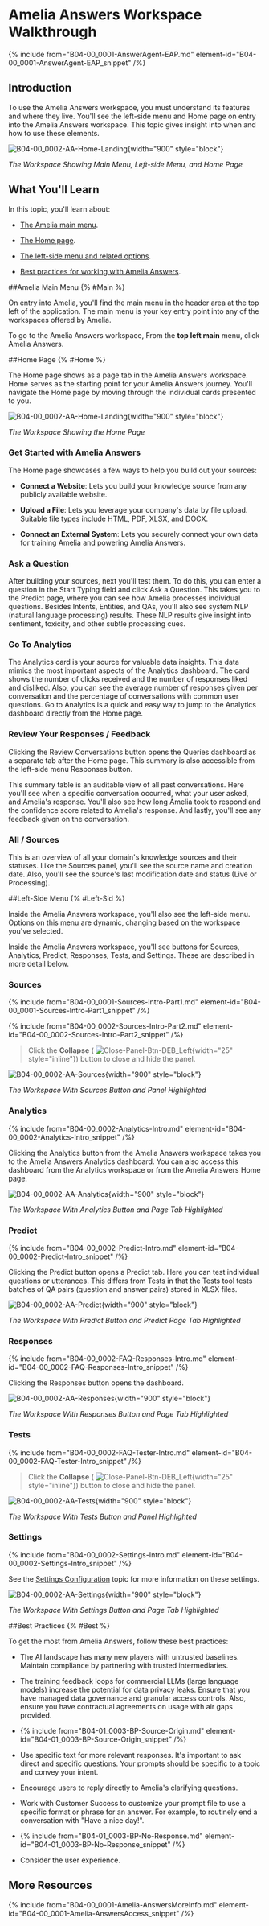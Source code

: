 # Amelia Answers Workspace Walkthrough

{% include from="B04-00_0001-AnswerAgent-EAP.md" element-id="B04-00_0001-AnswerAgent-EAP_snippet" /%}

## Introduction

To use the Amelia Answers workspace, you must understand its features and where they live. You'll see the left-side menu and Home page on entry into the Amelia Answers workspace. This topic gives insight into when and how to use these elements.

![B04-00_0002-AA-Home-Landing](B04-00_0002-AA-Home-Landing.png){width="900" style="block"}

*The Workspace Showing Main Menu, Left-side Menu, and Home Page*

## What You'll Learn

In this topic, you'll learn about:

* [The Amelia main menu](#Main).

* [The Home page](#Home).

* [The left-side menu and related options](#Left-Sid).

* [Best practices for working with Amelia Answers](#Best).

##Amelia Main Menu {% #Main %}

On entry into Amelia, you'll find the main menu in the header area at the top left of the application. The main menu is your key entry point into any of the workspaces offered by Amelia.

To go to the Amelia Answers workspace, From the **top left main** menu, click Amelia Answers.

##Home Page {% #Home %}

The Home page shows as a page tab in the Amelia Answers workspace. Home serves as the starting point for your Amelia Answers journey. You'll navigate the Home page by moving through the individual cards presented to you.

![B04-00_0002-AA-Home-Landing](B04-00_0002-AA-Home-Landing.png){width="900" style="block"}

*The Workspace Showing the Home Page*

### Get Started with Amelia Answers

The Home page showcases a few ways to help you build out your sources:

* **Connect a Website**: Lets you build your knowledge source from any publicly available website.

* **Upload a File**: Lets you leverage your company's data by file upload. Suitable file types include HTML, PDF, XLSX, and DOCX.

* **Connect an External System**: Lets you securely connect your own data for training Amelia and powering Amelia Answers.

### Ask a Question

After building your sources, next you'll test them. To do this, you can enter a question in the Start Typing field and click Ask a Question. This takes you to the Predict page, where you can see how Amelia processes individual questions. Besides Intents, Entities, and QAs, you'll also see system NLP (natural language processing) results. These NLP results give insight into sentiment, toxicity, and other subtle processing cues.

### Go To Analytics

The Analytics card is your source for valuable data insights. This data mimics the most important aspects of the Analytics dashboard. The card shows the number of clicks received and the number of responses liked and disliked. Also, you can see the average number of responses given per conversation and the percentage of conversations with common user questions. Go to Analytics is a quick and easy way to jump to the Analytics dashboard directly from the Home page.

### Review Your Responses / Feedback

Clicking the Review Conversations button opens the Queries dashboard as a separate tab after the Home page. This summary is also accessible from the left-side menu Responses button.

This summary table is an auditable view of all past conversations. Here you'll see when a specific conversation occurred, what your user asked, and Amelia's response. You'll also see how long Amelia took to respond and the confidence score related to Amelia's response. And lastly, you'll see any feedback given on the conversation.

### All / Sources

This is an overview of all your domain's knowledge sources and their statuses. Like the Sources panel, you'll see the source name and creation date. Also, you'll see the source's last modification date and status (Live or Processing).

##Left-Side Menu {% #Left-Sid %}

Inside the Amelia Answers workspace, you'll also see the left-side menu. Options on this menu are dynamic, changing based on the workspace you've selected.

Inside the Amelia Answers workspace, you'll see buttons for Sources, Analytics, Predict, Responses, Tests, and Settings. These are described in more detail below.

### Sources

{% include from="B04-00_0001-Sources-Intro-Part1.md" element-id="B04-00_0001-Sources-Intro-Part1_snippet" /%}

{% include from="B04-00_0002-Sources-Intro-Part2.md" element-id="B04-00_0002-Sources-Intro-Part2_snippet" /%}

> Click the **Collapse** ( ![Close-Panel-Btn-DEB_Left](Close-Panel-Btn-DEB_Left.png){width="25" style="inline"}) button to close and hide the panel.

![B04-00_0002-AA-Sources](B04-00_0002-AA-Sources.png){width="900" style="block"}

*The Workspace With Sources Button and Panel Highlighted*

### Analytics

{% include from="B04-00_0002-Analytics-Intro.md" element-id="B04-00_0002-Analytics-Intro_snippet" /%}

Clicking the Analytics button from the Amelia Answers workspace takes you to the Amelia Answers Analytics dashboard. You can also access this dashboard from the Analytics workspace or from the Amelia Answers Home page.

![B04-00_0002-AA-Analytics](B04-00_0002-AA-Analytics.png){width="900" style="block"}

*The Workspace With Analytics Button and Page Tab Highlighted*

### Predict

{% include from="B04-00_0002-Predict-Intro.md" element-id="B04-00_0002-Predict-Intro_snippet" /%}

Clicking the Predict button opens a Predict tab. Here you can test individual questions or utterances. This differs from Tests in that the Tests tool tests batches of QA pairs (question and answer pairs) stored in XLSX files.

![B04-00_0002-AA-Predict](B04-00_0002-AA-Predict.png){width="900" style="block"}

*The Workspace With Predict Button and Predict Page Tab Highlighted*

### Responses

{% include from="B04-00_0002-FAQ-Responses-Intro.md" element-id="B04-00_0002-FAQ-Responses-Intro_snippet" /%}

Clicking the Responses button opens the dashboard.

![B04-00_0002-AA-Responses](B04-00_0002-AA-Responses.png){width="900" style="block"}

*The Workspace With Responses Button and Page Tab Highlighted*

### Tests

{% include from="B04-00_0002-FAQ-Tester-Intro.md" element-id="B04-00_0002-FAQ-Tester-Intro_snippet" /%}

> Click the **Collapse** ( ![Close-Panel-Btn-DEB_Left](Close-Panel-Btn-DEB_Left.png){width="25" style="inline"}) button to close and hide the panel.

![B04-00_0002-AA-Tests](B04-00_0002-AA-Tests.png){width="900" style="block"}

*The Workspace With Tests Button and Panel Highlighted*

### Settings

{% include from="B04-00_0002-Settings-Intro.md" element-id="B04-00_0002-Settings-Intro_snippet" /%}

See the [Settings Configuration](B10-06_0003-Settings-Configuration.md) topic for more information on these settings.

![B04-00_0002-AA-Settings](B04-00_0002-AA-Settings.png){width="900" style="block"}

*The Workspace With Settings Button and Page Tab Highlighted*

##Best Practices {% #Best %}

To get the most from Amelia Answers, follow these best practices:

* The AI landscape has many new players with untrusted baselines. Maintain compliance by partnering with trusted intermediaries.

* The training feedback loops for commercial LLMs (large language models) increase the potential for data privacy leaks. Ensure that you have managed data governance and granular access controls. Also, ensure you have contractual agreements on usage with air gaps provided.

* {% include from="B04-01_0003-BP-Source-Origin.md" element-id="B04-01_0003-BP-Source-Origin_snippet" /%}

* Use specific text for more relevant responses. It's important to ask direct and specific questions. Your prompts should be specific to a topic and convey your intent.

* Encourage users to reply directly to Amelia's clarifying questions.

* Work with Customer Success to customize your prompt file to use a specific format or phrase for an answer. For example, to routinely end a conversation with "Have a nice day!".

* {% include from="B04-01_0003-BP-No-Response.md" element-id="B04-01_0003-BP-No-Response_snippet" /%}

* Consider the user experience.

## More Resources

{% include from="B04-00_0001-Amelia-AnswersMoreInfo.md" element-id="B04-00_0001-Amelia-AnswersAccess_snippet" /%}
